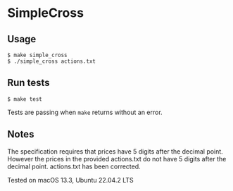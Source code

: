 # SimpleCross

## Usage

```
$ make simple_cross
$ ./simple_cross actions.txt
```

## Run tests

```
$ make test
```

Tests are passing when `make` returns without an error.

## Notes

The specification requires that prices have 5
digits after the decimal point. However the prices in
the provided actions.txt do not have 5 digits after
the decimal point. actions.txt has been corrected.

Tested on macOS 13.3, Ubuntu 22.04.2 LTS
